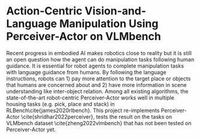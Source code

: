 # Action-Centric Vision-and-Language Manipulation Using Perceiver-Actor on VLMbench

Recent progress in embodied AI makes robotics close to reality but it is still an open question how the agent can do manipulation tasks following human guidance. It is essential for robot agents to complete manipulation tasks with language guidance from humans.  By following the language instructions, robots can 1) pay more attention to the target place or objects that humans are concerned about and 2) have more information in scene understanding like inter-object relation. Among all existing algorithms, the state-of-the-art robot-centric Perceiver-Actor works well in multiple housing tasks (e.g. pick, place and stack) in RLBench\cite{james2020rlbench}. This project re-implements Perceiver-Actor \cite{shridhar2022perceiver}, tests the result on the tasks on VLMbench dataset \cite{zheng2022vlmbench} that has not been tested on Perceiver-Actor yet.
